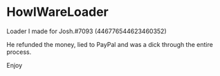 # HowlWareLoader

Loader I made for Josh.#7093 (446776544623460352)

He refunded the money, lied to PayPal and was a dick through the entire process.

Enjoy
